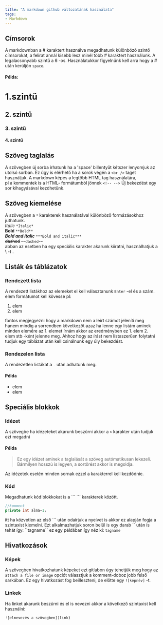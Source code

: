 ```yaml
---
title: "A markdown github változatának használata"
tags:
- Markdown
---
```


## Címsorok
A markdownban a # karaktert használva megadhatunk különböző szintő címsorokat,
a felirat annál kisebb lesz minél több # karaktert használunk. A legalacsonyabb szintű a 6 -os.
Használatukkor figyelnünk kell arra hogy a # után kerüljön `space`.
#### Példa:
# 1.szintű
## 2. szintű
### 3. szintű
#### 4. szintű

## Szöveg taglalás
A szövegben új sorba írhatunk ha a 'space' billentyűt kétszer lenyomjuk az utolsó sorban.
Ez úgy is elérhető ha a sorok végén a `<br />` taget használjuk. 
A markdown képes a legtöbb HTML tag használatára,   
pl a kommentek is a HTML- formátumból jönnek
`<!-- -->`
Új bekezdést egy sor kihagyásával kezdhetünk.

## Szöveg kiemelése
A szövegben a `*` karakterek használatával különböző formázásokhoz juthatunk.  
*Italic* `*Italic*`  
**Bold** `**Bold**`  
***Bold and italic*** `***Bold and italic***`  
~~dashed~~ `~~dashed~~`  
abban az esetben ha egy speciális karakter akarunk kiiratni, használhatjuk a \ -t .

## Listák és táblázatok
### Rendezett lista
A rendezett listákhoz az elemeket el kell választanunk `Enter` -el és a szám. elem
formátumot kell kövesse pl:
1. elem
2. elem

fontos megjegyezni hogy a markdown nem a leírt számot jeleníti meg hanem mindig a sorrendben következőt azaz
ha lenne egy listám aminek minden elemére az 1. elemet írnám akkor 
az eredményben ez 1. elem 2. elem stb -ként jelenne meg. 
Ahhoz hogy az írást nem listaszerűen folytatni tudjuk egy táblázat után kell csinálnunk egy úly bekezdést.
### Rendezelen lista
A rendezetlen listákat a `-` után adhatunk meg. 
#### Példa
- elem
- elem

## Speciális blokkok
### Idézet
A szövegbe ha idézeteket akarunk beszúrni akkor a `>` karakter után tudjuk ezt megadni
#### Példa
>Ez egy idézet aminek a taglalását a szöveg autómatikusan lekezeli. Bármilyen hosszú is legyen, a sortörést akkor is megoldja.

Az idézetek esetén minden sornak ezzel a karakterrel kell kezdődnie.

### Kód
Megadhatunk kód blokkokat is a \```  \``` karakterek  között.
```java
//komment
private int alma=1;
```
itt ha közvetlen az első \`\`\` után odaírjuk a nyelvet is akkor ez alapján fogja a szintaxist kiemelni.
Ezt alkalmazhatjuk soron belül is egy darab \`\` után is tehát így: \`\`tagname\`\` ez egy példában így néz ki: ``tagname``

## Hivatkozások
### Képek
A szövegben hivatkozhatunk képeket ezt gitlabon úgy tehetjük meg hogy az `attach a file or image` opciót választjuk
a komment-doboz jobb felső sarkában. Ez egy hivatkozást fog beilleszteni, de előtte egy `![képnév]` -t.
### Linkek
Ha linket akarunk beszúrni és el is nevezni akkor a következő szintaxist kell használni:
```
![elnevezés a szövegben](link)
```




